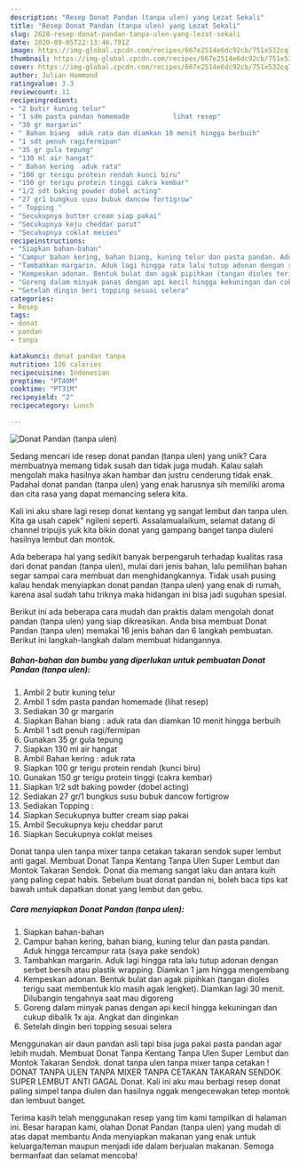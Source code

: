 ```yaml
---
description: "Resep Donat Pandan (tanpa ulen) yang Lezat Sekali"
title: "Resep Donat Pandan (tanpa ulen) yang Lezat Sekali"
slug: 2628-resep-donat-pandan-tanpa-ulen-yang-lezat-sekali
date: 2020-09-05T22:13:46.791Z
image: https://img-global.cpcdn.com/recipes/667e2514e6dc92cb/751x532cq70/donat-pandan-tanpa-ulen-foto-resep-utama.jpg
thumbnail: https://img-global.cpcdn.com/recipes/667e2514e6dc92cb/751x532cq70/donat-pandan-tanpa-ulen-foto-resep-utama.jpg
cover: https://img-global.cpcdn.com/recipes/667e2514e6dc92cb/751x532cq70/donat-pandan-tanpa-ulen-foto-resep-utama.jpg
author: Julian Hammond
ratingvalue: 3.3
reviewcount: 11
recipeingredient:
- "2 butir kuning telur"
- "1 sdm pasta pandan homemade           lihat resep"
- "30 gr margarin"
- " Bahan biang  aduk rata dan diamkan 10 menit hingga berbuih"
- "1 sdt penuh ragifermipan"
- "35 gr gula tepung"
- "130 ml air hangat"
- " Bahan kering  aduk rata"
- "100 gr terigu protein rendah kunci biru"
- "150 gr terigu protein tinggi cakra kembar"
- "1/2 sdt baking powder dobel acting"
- "27 gr1 bungkus susu bubuk dancow fortigrow"
- " Topping "
- "Secukupnya butter cream siap pakai"
- "Secukupnya keju cheddar parut"
- "Secukupnya coklat meises"
recipeinstructions:
- "Siapkan bahan-bahan"
- "Campur bahan kering, bahan biang, kuning telur dan pasta pandan. Aduk hingga tercampur rata (saya pake sendok)"
- "Tambahkan margarin. Aduk lagi hingga rata lalu tutup adonan dengan serbet bersih atau plastik wrapping. Diamkan 1 jam hingga mengembang"
- "Kempeskan adonan. Bentuk bulat dan agak pipihkan (tangan dioles terigu saat membentuk klo masih agak lengket). Diamkan lagi 30 menit. Dilubangin tengahnya saat mau digoreng"
- "Goreng dalam minyak panas dengan api kecil hingga kekuningan dan cukup dibalik 1x aja. Angkat dan dinginkan"
- "Setelah dingin beri topping sesuai selera"
categories:
- Resep
tags:
- donat
- pandan
- tanpa

katakunci: donat pandan tanpa 
nutrition: 126 calories
recipecuisine: Indonesian
preptime: "PT40M"
cooktime: "PT31M"
recipeyield: "2"
recipecategory: Lunch

---
```



![Donat Pandan (tanpa ulen)](https://img-global.cpcdn.com/recipes/667e2514e6dc92cb/751x532cq70/donat-pandan-tanpa-ulen-foto-resep-utama.jpg)

Sedang mencari ide resep donat pandan (tanpa ulen) yang unik? Cara membuatnya memang tidak susah dan tidak juga mudah. Kalau salah mengolah maka hasilnya akan hambar dan justru cenderung tidak enak. Padahal donat pandan (tanpa ulen) yang enak harusnya sih memiliki aroma dan cita rasa yang dapat memancing selera kita.

Kali ini aku share lagi resep donat kentang yg sangat lembut dan tanpa ulen. Kita ga usah capek&#34; ngileni seperti. Assalamualaikum, selamat datang di channel tripujis yuk kita bikin donat yang gampang banget tanpa diuleni hasilnya lembut dan montok.

Ada beberapa hal yang sedikit banyak berpengaruh terhadap kualitas rasa dari donat pandan (tanpa ulen), mulai dari jenis bahan, lalu pemilihan bahan segar sampai cara membuat dan menghidangkannya. Tidak usah pusing kalau hendak menyiapkan donat pandan (tanpa ulen) yang enak di rumah, karena asal sudah tahu triknya maka hidangan ini bisa jadi suguhan spesial.


Berikut ini ada beberapa cara mudah dan praktis dalam mengolah donat pandan (tanpa ulen) yang siap dikreasikan. Anda bisa membuat Donat Pandan (tanpa ulen) memakai 16 jenis bahan dan 6 langkah pembuatan. Berikut ini langkah-langkah dalam membuat hidangannya.

<!--inarticleads1-->

##### Bahan-bahan dan bumbu yang diperlukan untuk pembuatan Donat Pandan (tanpa ulen):

1. Ambil 2 butir kuning telur
1. Ambil 1 sdm pasta pandan homemade           (lihat resep)
1. Sediakan 30 gr margarin
1. Siapkan  Bahan biang : aduk rata dan diamkan 10 menit hingga berbuih
1. Ambil 1 sdt penuh ragi/fermipan
1. Gunakan 35 gr gula tepung
1. Siapkan 130 ml air hangat
1. Ambil  Bahan kering : aduk rata
1. Siapkan 100 gr terigu protein rendah (kunci biru)
1. Gunakan 150 gr terigu protein tinggi (cakra kembar)
1. Siapkan 1/2 sdt baking powder (dobel acting)
1. Sediakan 27 gr/1 bungkus susu bubuk dancow fortigrow
1. Sediakan  Topping :
1. Siapkan Secukupnya butter cream siap pakai
1. Ambil Secukupnya keju cheddar parut
1. Siapkan Secukupnya coklat meises


Donat tanpa ulen tanpa mixer tanpa cetakan takaran sendok super lembut anti gagal. Membuat Donat Tanpa Kentang Tanpa Ulen Super Lembut dan Montok Takaran Sendok. Donat dia memang sangat laku dan antara kuih yang paling cepat habis. Sebelum buat donat pandan ni, boleh baca tips kat bawah untuk dapatkan donat yang lembut dan gebu. 

<!--inarticleads2-->

##### Cara menyiapkan Donat Pandan (tanpa ulen):

1. Siapkan bahan-bahan
1. Campur bahan kering, bahan biang, kuning telur dan pasta pandan. Aduk hingga tercampur rata (saya pake sendok)
1. Tambahkan margarin. Aduk lagi hingga rata lalu tutup adonan dengan serbet bersih atau plastik wrapping. Diamkan 1 jam hingga mengembang
1. Kempeskan adonan. Bentuk bulat dan agak pipihkan (tangan dioles terigu saat membentuk klo masih agak lengket). Diamkan lagi 30 menit. Dilubangin tengahnya saat mau digoreng
1. Goreng dalam minyak panas dengan api kecil hingga kekuningan dan cukup dibalik 1x aja. Angkat dan dinginkan
1. Setelah dingin beri topping sesuai selera


Menggunakan air daun pandan asli tapi bisa juga pakai pasta pandan agar lebih mudah. Membuat Donat Tanpa Kentang Tanpa Ulen Super Lembut dan Montok Takaran Sendok. donat tanpa ulen tanpa mixer tanpa cetakan ! DONAT TANPA ULEN TANPA MIXER TANPA CETAKAN TAKARAN SENDOK SUPER LEMBUT ANTI GAGAL Donat. Kali ini aku mau berbagi resep donat paling simpel tanpa diulen dan hasilnya nggak mengecewakan tetep montok dan lembuut banget. 

Terima kasih telah menggunakan resep yang tim kami tampilkan di halaman ini. Besar harapan kami, olahan Donat Pandan (tanpa ulen) yang mudah di atas dapat membantu Anda menyiapkan makanan yang enak untuk keluarga/teman maupun menjadi ide dalam berjualan makanan. Semoga bermanfaat dan selamat mencoba!
